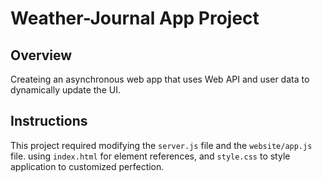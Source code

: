 # Weather-Journal App Project

## Overview
Createing an asynchronous web app that uses Web API and user data to dynamically update the UI. 

## Instructions
This project required modifying the `server.js` file and the `website/app.js` file. using `index.html` for element references, and `style.css` to style application to customized perfection.

